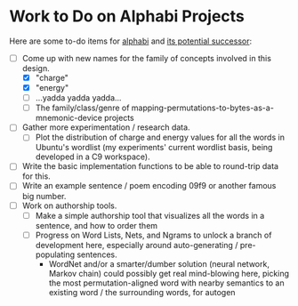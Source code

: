# Work to Do on Alphabi Projects

Here are some to-do items for [alphabi](a92da7dd-0bba-44ba-8e5a-743571caab3e.md) and [its potential successor](aff16e39-6c03-4104-aa4d-1d7240d2caf5.md):

- [ ] Come up with new names for the family of concepts involved in this design.
  - [x] "charge"
  - [x] "energy"
  - [ ] ...yadda yadda yadda...
  - [ ] The family/class/genre of mapping-permutations-to-bytes-as-a-mnemonic-device projects
- [ ] Gather more experimentation / research data.
  - [ ] Plot the distribution of charge and energy values for all the words in Ubuntu's wordlist (my experiments' current wordlist basis, being developed in a C9 workspace).
- [ ] Write the basic implementation functions to be able to round-trip data for this.
- [ ] Write an example sentence / poem encoding 09f9 or another famous big number.
- [ ] Work on authorship tools.
  - [ ] Make a simple authorship tool that visualizes all the words in a sentence, and how to order them
  - [ ] Progress on Word Lists, Nets, and Ngrams to unlock a branch of development here, especially around auto-generating / pre-populating sentences.
    -  WordNet and/or a smarter/dumber solution (neural network, Markov chain) could possibly get real mind-blowing here, picking the most permutation-aligned word with nearby semantics to an existing word / the surrounding words, for autogen
